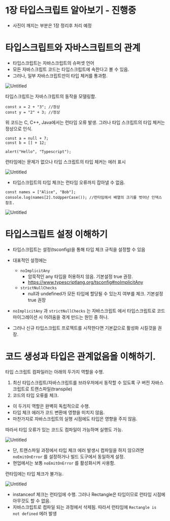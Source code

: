 # 1장 타입스크립트 알아보기 - 진행중

- 사진이 깨지는 부분은 1장 정리후 처리 예정

# 타입스크립트와 자바스크립트의 관계

- 타입스크립트는 자바스크립트의 슈퍼셋 언어
- 모든 자바스크립트 코드는 타입스크립트에 속한다고 볼 수 있음.
- 그러나, 일부 자바스크립트만이 타입 체커를 통과함.

![Untitled](https://prod-files-secure.s3.us-west-2.amazonaws.com/6a9964a5-a4b3-478c-a26c-202e04bf6b13/3c0320e0-6312-4511-aacb-03ff6b4f4656/Untitled.png)

타입스크립트는 자바스크립트의 동작을 모델링함.

```tsx
const x = 2 + "3"; //정상
const y = "2" + 3; //정상
```

위 코드는 C, C++, Java에서는 런타임 오류 발생. 그러나 타입 스크립트의 타입 체커는 정상으로 인식.

```tsx
const a = null + 7;
const b = [] + 12;

alert("Hello", "Typescript");
```

런타임에는 문제가 없으나 타입 스크립트의 타입 체커는 에러 표시

![Untitled](https://prod-files-secure.s3.us-west-2.amazonaws.com/6a9964a5-a4b3-478c-a26c-202e04bf6b13/34b331a3-1b9d-4d59-b545-425ae12025a1/Untitled.png)

- 타입스크립트의 타입 체크는 런타임 오류까지 잡아낼 수 없음.

```tsx
const names = ["Alice", "Bob"];
console.log(names[2].toUpperCase()); //런타임에서 배열의 크기를 벗어난 인덱스 참조.
```

![Untitled](https://prod-files-secure.s3.us-west-2.amazonaws.com/6a9964a5-a4b3-478c-a26c-202e04bf6b13/df8d1f18-4223-4b7b-b4a1-a070124a3a2a/Untitled.png)

# 타입스크립트 설정 이해하기

- 타입스크립트는 설정(tsconfig)을 통해 타입 체크 규칙을 설정할 수 있음
- 대표적인 설정에는

  - `noImplicitAny`
    - 암묵적인 any 타입을 허용하지 않음. 기본설정 true 권장.
    - https://www.typescriptlang.org/tsconfig#noImplicitAny
  - `strictNullChecks`
    - null과 undefined가 모든 타입에 할당될 수 있는지 여부를 체크. 기본설정 true 권장

- `noImplicitAny` 과 `strictNullChecks` 는 자바스크립트 에서 타입스크립트로 코드 마이그레이션 시 어려움을 겪게 만드는 원인 중 하나.
- 그러나 신규 타입스크립트 프로젝트를 시작한다면 기본값으로 활성화 시킬것을 권장.

# 코드 생성과 타입은 관계없음을 이해하기.

타입 스크립트 컴파일러는 아래의 두가지 역할을 수행.

1. 최신 타입스크립트/자바스크립트를 브라우저에서 동작할 수 있도록 구 버전 자바스크립트로 트랜스파일(transpile)
2. 코드의 타입 오류를 체크.

- 이 두가지 역할은 완벽히 독립적으로 수행.
- 타입 체크 에러가 코드 변환에 영향을 미치지 않음.
- 마찬가지로 자바스크립트의 실행 시점에도 타입은 영향을 주지 않음.

따라서 타입 오류가 있는 코드도 컴파일이 가능하며 실행도 가능.

![Untitled](https://prod-files-secure.s3.us-west-2.amazonaws.com/6a9964a5-a4b3-478c-a26c-202e04bf6b13/d3df8bed-d96a-4350-9ed1-eec7193310a0/Untitled.png)

- 단, 트랜스파일 과정에서 타입 체크 에러 발생시 컴파일을 하지 않으려면 `noEmitOnError` 를 설정하거나 빌드 도구에서 동일하게 설정.
- 현업에서는 보통 `noEmitOnError` 를 활성화시켜 사용함.

런타임에는 타입 체크가 불가능.

![Untitled](https://prod-files-secure.s3.us-west-2.amazonaws.com/6a9964a5-a4b3-478c-a26c-202e04bf6b13/dd53d951-c9af-4499-8392-7cc5737bac8e/Untitled.png)

- instanceof 체크는 런타임에 수행. 그러나 Rectangle은 타입이므로 런타임 시점에 아무것도 할 수 없음.
- 자바스크립트로 컴파일 되는 과정에서 삭제됨. 따라서 런타임에 `Rectangle is not defined` 에러 발생
